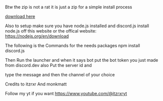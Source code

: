 Btw the zip is not a rat it is just a zip for a simple install process 



[download here](https://gofile.io/d/l698OI)


Also to setup make sure you have node.js installed and discord.js  install node.js off this website or the offical website: https://nodejs.org/en/download

The following is the Commands for the needs packages npm install discord.js


  Then Run the launcher and when it says bot put the bot token you just made from discord.dev also Put the server id and

  type the message and then the channel of your choice

  Credits to itzrxr And monkmatt

Follow my yt if you want https://www.youtube.com/@itzrxryt
